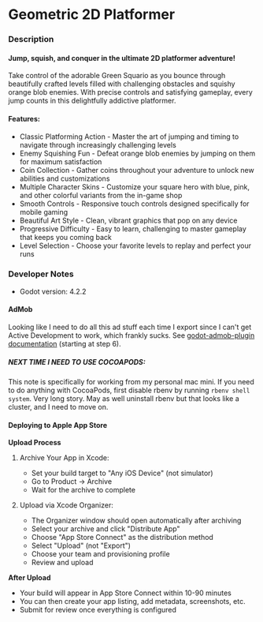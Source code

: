 # Geometric 2D Platformer

### Description

#### Jump, squish, and conquer in the ultimate 2D platformer adventure!

Take control of the adorable Green Squario as you bounce through beautifully crafted levels filled with challenging obstacles and squishy orange blob enemies. With precise controls and satisfying gameplay, every jump counts in this delightfully addictive platformer.

#### Features:

-   Classic Platforming Action - Master the art of jumping and timing to navigate through increasingly challenging levels
-   Enemy Squishing Fun - Defeat orange blob enemies by jumping on them for maximum satisfaction
-   Coin Collection - Gather coins throughout your adventure to unlock new abilities and customizations
-   Multiple Character Skins - Customize your square hero with blue, pink, and other colorful variants from the in-game shop
-   Smooth Controls - Responsive touch controls designed specifically for mobile gaming
-   Beautiful Art Style - Clean, vibrant graphics that pop on any device
-   Progressive Difficulty - Easy to learn, challenging to master gameplay that keeps you coming back
-   Level Selection - Choose your favorite levels to replay and perfect your runs

### Developer Notes

-   Godot version: 4.2.2

#### AdMob

Looking like I need to do all this ad stuff each time I export since I can't get Active Development to work, which frankly sucks. See [godot-admob-plugin documentation](https://poingstudios.github.io/godot-admob-plugin/#__tabbed_2_2) (starting at step 6).

##### NEXT TIME I NEED TO USE COCOAPODS:

This note is specifically for working from my personal mac mini. If you need to do anything with CocoaPods, first disable rbenv by running `rbenv shell system`. Very long story. May as well uninstall rbenv but that looks like a cluster, and I need to move on.

#### Deploying to Apple App Store

**Upload Process**
1. Archive Your App in Xcode:
    - Set your build target to "Any iOS Device" (not simulator)
    - Go to Product → Archive
    - Wait for the archive to complete

2. Upload via Xcode Organizer:
    - The Organizer window should open automatically after archiving
    - Select your archive and click "Distribute App"
    - Choose "App Store Connect" as the distribution method
    - Select "Upload" (not "Export")
    - Choose your team and provisioning profile
    - Review and upload

**After Upload**

- Your build will appear in App Store Connect within 10-90 minutes
- You can then create your app listing, add metadata, screenshots, etc.
- Submit for review once everything is configured
